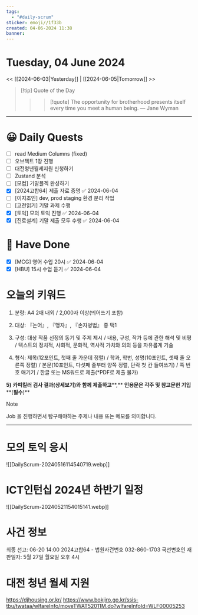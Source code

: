 ```yaml
---
tags:
  - "#daily-scrum"
sticker: emoji//1f33b
created: 04-06-2024 11:38
banner:
---
```

# Tuesday, 04 June 2024
<< [[2024-06-03|Yesterday]] | [[2024-06-05|Tomorrow]] >>

> [!tip] Quote of the Day  
> > > [!quote] The opportunity for brotherhood presents itself every time you meet a human being.
> — Jane Wyman

---

#  😀 Daily Quests
- [ ] read Medium Columns (fixed)
- [ ] 오브젝트 1장 진행
- [ ] 대전청년월세지원 신청하기
- [ ] Zustand 분석
- [ ] [모컴] 기말플젝 완성하기
- [x] [2024고합64] 제출 자료 증명 ✅ 2024-06-04
- [ ] [이지조인] dev, prod staging 환경 분리 작업
- [ ] [고전읽기] 기말 과제 수행
- [x] [토익] 모의 토익 진행 ✅ 2024-06-04
- [x] [진로설계] 기말 제출 모두 수행 ✅ 2024-06-04

# 🙂 Have Done
- [x] [MCG] 영어 수업 20시 ✅ 2024-06-04
- [x] [HBU] 15시 수업 듣기 ✅ 2024-06-04

# 오늘의 키워드
1) 분량: A4 2매 내외 / 2,000자 이상(띄어쓰기 포함)

2) 대상: 『논어』, 『맹자』, 『손자병법』 중 택1

3) 구성: 대상 작품 선정의 동기 및 주제 제시 / 내용, 구성, 작가 등에 관한 해석 및 비평 / 텍스트의 정치적, 사회적, 문화적, 역사적 가치와 의의 등을 자유롭게 기술

4) 형식: 제목(12포인트, 첫째 줄 가운데 정렬) / 학과, 학번, 성명(10포인트, 셋째 줄 오른쪽 정렬) / 본문(10포인트, 다섯째 줄부터 양쪽 정렬, 단락 첫 칸 들여쓰기) / 쪽 번호 매기기 / 한글 또는 MS워드로 제출(*PDF로 제출 불가)

**5)** **카피킬러 검사 결과(상세보기)와 함께 제출하고****,** **인용문은 각주 및 참고문헌 기입****(****필수****)**

> [!NOTE]
> Job 을 진행하면서 탐구해야하는 주제나 내용 또는 메모를 의미합니다.


---

# 모의 토익 응시
![[DailyScrum-20240516114540719.webp]]

# ICT인턴십 2024년 하반기 일정
![[DailyScrum-20240521154015141.webp]]

# 사건 정보
최종 선고: 06-20 14:00
2024고합64 - 법원사건번호
032-860-1703
국선변호인
재판일자: 5월 27일 월요일 오후 4시

# 대전 청년 월세 지원
https://djhousing.or.kr/
https://www.bokjiro.go.kr/ssis-tbu/twataa/wlfareInfo/moveTWAT52011M.do?wlfareInfoId=WLF00005253